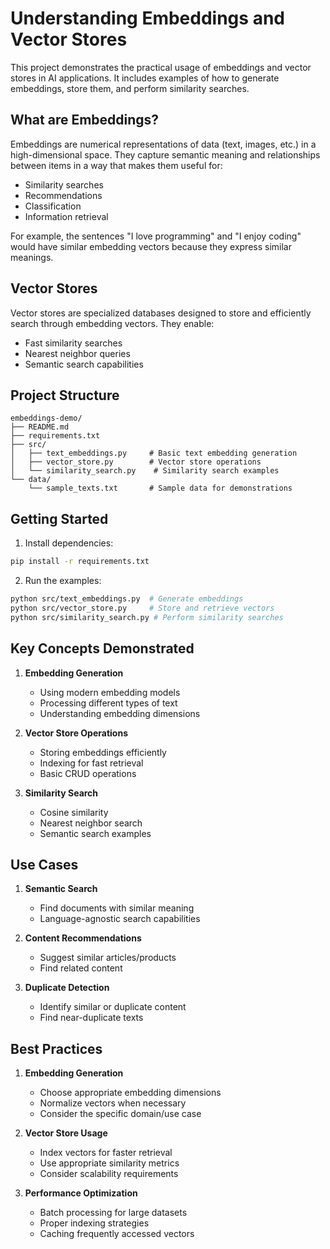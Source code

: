 # Understanding Embeddings and Vector Stores

This project demonstrates the practical usage of embeddings and vector stores in AI applications. It includes examples of how to generate embeddings, store them, and perform similarity searches.

## What are Embeddings?

Embeddings are numerical representations of data (text, images, etc.) in a high-dimensional space. They capture semantic meaning and relationships between items in a way that makes them useful for:
- Similarity searches
- Recommendations
- Classification
- Information retrieval

For example, the sentences "I love programming" and "I enjoy coding" would have similar embedding vectors because they express similar meanings.

## Vector Stores

Vector stores are specialized databases designed to store and efficiently search through embedding vectors. They enable:
- Fast similarity searches
- Nearest neighbor queries
- Semantic search capabilities

## Project Structure

```
embeddings-demo/
├── README.md
├── requirements.txt
├── src/
│   ├── text_embeddings.py     # Basic text embedding generation
│   ├── vector_store.py        # Vector store operations
│   └── similarity_search.py    # Similarity search examples
└── data/
    └── sample_texts.txt       # Sample data for demonstrations
```

## Getting Started

1. Install dependencies:
```bash
pip install -r requirements.txt
```

2. Run the examples:
```bash
python src/text_embeddings.py  # Generate embeddings
python src/vector_store.py     # Store and retrieve vectors
python src/similarity_search.py # Perform similarity searches
```

## Key Concepts Demonstrated

1. **Embedding Generation**
   - Using modern embedding models
   - Processing different types of text
   - Understanding embedding dimensions

2. **Vector Store Operations**
   - Storing embeddings efficiently
   - Indexing for fast retrieval
   - Basic CRUD operations

3. **Similarity Search**
   - Cosine similarity
   - Nearest neighbor search
   - Semantic search examples

## Use Cases

1. **Semantic Search**
   - Find documents with similar meaning
   - Language-agnostic search capabilities

2. **Content Recommendations**
   - Suggest similar articles/products
   - Find related content

3. **Duplicate Detection**
   - Identify similar or duplicate content
   - Find near-duplicate texts

## Best Practices

1. **Embedding Generation**
   - Choose appropriate embedding dimensions
   - Normalize vectors when necessary
   - Consider the specific domain/use case

2. **Vector Store Usage**
   - Index vectors for faster retrieval
   - Use appropriate similarity metrics
   - Consider scalability requirements

3. **Performance Optimization**
   - Batch processing for large datasets
   - Proper indexing strategies
   - Caching frequently accessed vectors